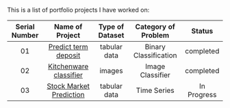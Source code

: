 This is a list of portfolio projects I have worked on:

| Serial Number |  Name of Project  | Type of Dataset | Category of Problem    |             Status          |
|:-------------------:|:----------------------:|:------------------:|:------------:|:---------------------------:|
| 01 |  [Predict term deposit](https://github.com/bhasarma/mlcoursezoom-camp/tree/main/WK08-09-midterm-project)  | tabular data | Binary Classification  |  completed  |
| 02 |    [Kitchenware classifier](https://github.com/bhasarma/kitchenware-classification-project)   | images | Image Classifier |       completed     |
| 03 |    [Stock Market Prediction](https://github.com/bhasarma/stock-market-prediction)   | tabular data | Time Series  |       In Progress     |
